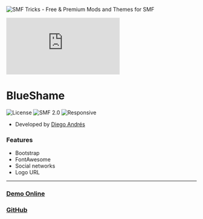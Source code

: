 ![SMF Tricks - Free & Premium Mods and Themes for SMF](https://smftricks.com/logos/logo.png)

![Theme Preview](https://custom.simplemachines.org/index.php?action=download;theme=2812;attach=235083;image)
 
# BlueShame
![License](https://img.shields.io/badge/License-MIT-a05a3f) ![SMF 2.0](https://img.shields.io/badge/SMF-2.0-996ee1) ![Responsive](https://img.shields.io/badge/Responsive-Yes-6e97e1)

* Developed by [Diego Andrés](https://github.com/DiegoAndresCortes)

### Features
- Bootstrap
- FontAwesome
- Social networks
- Logo URL
---
### [Demo Online](http://demo.smftricks.com/index.php?theme=52)
### [GitHub](https://github.com/SMFTricks/BlueShame)